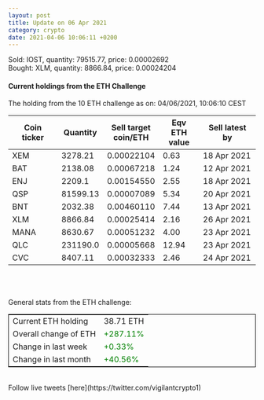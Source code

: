 ```yaml
---
layout: post
title: Update on 06 Apr 2021
category: crypto
date: 2021-04-06 10:06:11 +0200
---
```

<!-- Global site tag (gtag.js) - Google Analytics -->
<script async src="https://www.googletagmanager.com/gtag/js?id=UA-103831149-5"></script>
<script>
  window.dataLayer = window.dataLayer || [];
  function gtag(){dataLayer.push(arguments);}
  gtag('js', new Date());

  gtag('config', 'UA-103831149-5');
</script>
Sold: IOST, quantity:     79515.77, price:   0.00002692<br>Bought: XLM, quantity:      8866.84, price:   0.00024204<br>

#### Current holdings from the ETH Challenge

The holding from the 10 ETH challenge as on: 04/06/2021, 10:06:10 CEST

|Coin ticker|Quantity|Sell target<br>coin/ETH|Eqv ETH<br>value|Sell latest by|
|-----------|--------|-----------|-----------|--------------|
XEM|3278.21|  0.00022104|0.63|18 Apr 2021|
BAT|2138.08|  0.00067218|1.24|12 Apr 2021|
ENJ|2209.1|  0.00154550|2.55|18 Apr 2021|
QSP|81599.13|  0.00007089|5.34|20 Apr 2021|
BNT|2032.38|  0.00460110|7.44|13 Apr 2021|
XLM|8866.84|  0.00025414|2.16|26 Apr 2021|
MANA|8630.67|  0.00051232|4.00|23 Apr 2021|
QLC|231190.0|  0.00005668|12.94|23 Apr 2021|
CVC|8407.11|  0.00032333|2.46|24 Apr 2021|

<br>
<br>
<br>
General stats from the ETH challenge:

<table style="border:1px solid black;margin-left:auto;margin-right:auto;">
	<tbody>
	<tr>
		<td>Current ETH holding</td>
		<td>     38.71 ETH</td>
	</tr>
	<tr>
		<td>Overall change of ETH</td>
		<td><font color="green">+287.11%</font></td>
	</tr>
	<tr>
		<td>Change in last week</td>
		<td><font color="green">+0.33%</font></td>
	</tr>
	<tr>
		<td>Change in last month</td>
		<td><font color="green">+40.56%</font></td>
	</tr>
	</tbody>
</table>

<br>
Follow live tweets [here](https://twitter.com/vigilantcrypto1)
<br>
<br>